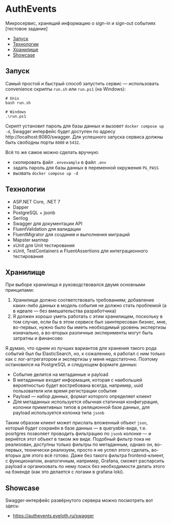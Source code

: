 # AuthEvents
Микросервис, хранящий информацию о sign-in и sign-out событиях [тестовое задание]

  - [Запуск](#------)
  - [Технологии](#----------)
  - [Хранилище](#---------)
  - [Showcase](#showcase)

## Запуск

Самый простой и быстрый способ запустить сервис — использовать convenience скрипты `run.sh` или `run.ps1` (на Windows):

```shell
# Unix
bash run.sh

# Windows
.\run.ps1
```
Скрипт установит пароль для базы данных и вызовет `docker compose up -d`, Swagger интерфейс будет доступен по адресу http://localhost:8080/swagger.
Для успешного запуска сервиса должны быть свободны порты `8080` и `5432`.

Всё то же самое можно сделать вручную:
- скопировать файл `.envexample` в файл `.env`
- задать пароль для базы данных в переменной окружения `PG_PASS`
- вызвать `docker compose up -d`

## Технологии

- ASP.NET Core, .NET 7
- Dapper
- PostgreSQL + jsonb
- Serilog
- Swagger для документации API
- FluentValidation для валидации
- FluentMigrator для создания и выполнения миграций
- Mapster маппер
- xUnit для Unit тестирования
- xUnit, TestContainers и FluentAssertions для интеграционного тестирования

## Хранилище

При выборе хранилища я руководствовался двумя основными принципами: 
1. Хранилище должно соответствовать требованиям; добавление каких-либо данных в модель события не должно стать проблемой  (а в идеале — без вмешательства разработчика)
2. Я должен хорошо уметь работать с этим хранилищем, поскольку в том случае, если бы в этом сервисе был заинтересован бизнес, мне, во-первых, нужно было бы иметь необходимый уровень экспертизы изначально, а во-вторых различные эксперименты могут быть затратны и финансово

Я думаю, что одним из лучших вариантов для хранения такого рода событий был бы ElasticSearch, но, к сожалению, я работал с ним только как с лог-аггрегатором и экспертизы у меня недостаточно. Поэтому остановился на PostgreSQL и следующем формате данных:

- Событие делится на метаданные и payload
- В метаданные входит информация, которая с наибольшей вероятностью будет востребована всегда, например, uuid пользователя или время регистрации события
- Payload — набор данных, формат которого определяет клиент
- Для метаданных используется обычная статичная конфигурация, колонки примитивных типов в реляционной базе данных, для payload используется колонка типа `jsonb`

Таким образом клиент может прислать вложенный объект `json`, который будет сохранён в базе данных — в queryable-виде, т.е. posrtgres позволяет проводить фильтрацию по `jsonb` колонке — и вернётся этот объект в таком же виде. Подобный фильтр пока не реализован, доступны только фильтры по метаданным, однако он, во-первых, технически реализуем, просто я не успел этого сделать, во-вторых для этого всё готово. Даже без такого фильтра frontend-клиент, с функционалом, аналогичным, например, Grafana, сможет распарсить payload и организовать по нему поиск без необходимости делать этого на бэкенде (как это делается с логами в grafana loki).

## Showcase

Swagger-интерфейс развёрнутого сервера можно посмотреть вот здесь:

- https://authevents.eveloth.ru/swagger
